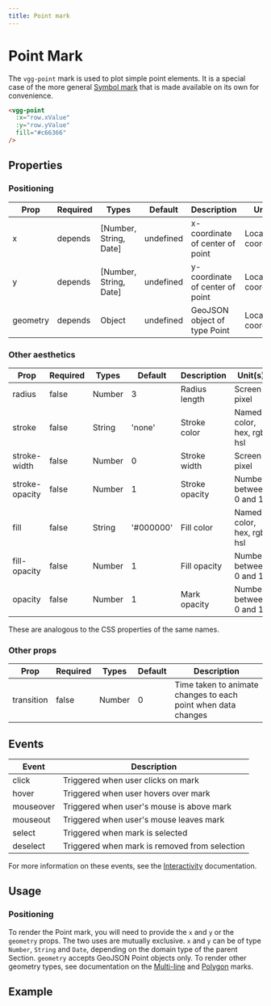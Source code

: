 ```yaml
---
title: Point mark
---
```


# Point Mark

The `vgg-point` mark is used to plot simple point elements. It is a special case of the more general [Symbol mark](./symbol.md) that is made available on its own for convenience.

<CodeDemoLayout>

<MarkPointSimple />

<CodeLayout>

```html
<vgg-point
  :x="row.xValue"
  :y="row.yValue"
  fill="#c66366"
/>
```
</CodeLayout>

</CodeDemoLayout>

## Properties

### Positioning

| Prop     | Required | Types                  | Default   | Description                     | Unit(s)           |
| -------- | -------- | ---------------------- | --------- | ------------------------------- | ----------------- |
| x        | depends  | [Number, String, Date] | undefined | x-coordinate of center of point | Local coordinates |
| y        | depends  | [Number, String, Date] | undefined | y-coordinate of center of point | Local coordinates |
| geometry | depends  | Object                 | undefined | GeoJSON object of type Point    | Local coordinates |

### Other aesthetics

| Prop           | Required | Types  | Default   | Description    | Unit(s)                    |
| -------------- | -------- | ------ | --------- | -------------- | -------------------------- |
| radius         | false    | Number | 3         | Radius length  | Screen pixel               |
| stroke         | false    | String | 'none'    | Stroke color   | Named color, hex, rgb, hsl |
| stroke-width   | false    | Number | 0         | Stroke width   | Screen pixel               |
| stroke-opacity | false    | Number | 1         | Stroke opacity | Number between 0 and 1     |
| fill           | false    | String | '#000000' | Fill color     | Named color, hex, rgb, hsl |
| fill-opacity   | false    | Number | 1         | Fill opacity   | Number between 0 and 1     |
| opacity        | false    | Number | 1         | Mark opacity   | Number between 0 and 1     |

These are analogous to the CSS properties of the same names.

### Other props

| Prop       | Required | Types  | Default | Description                                                   |
| ---------- | -------- | ------ | ------- | ------------------------------------------------------------- |
| transition | false    | Number | 0       | Time taken to animate changes to each point when data changes |

## Events

| Event     | Description                                   |
| --------- | --------------------------------------------- |
| click     | Triggered when user clicks on mark            |
| hover     | Triggered when user hovers over mark          |
| mouseover | Triggered when user's mouse is above mark     |
| mouseout  | Triggered when user's mouse leaves mark       |
| select    | Triggered when mark is selected               |
| deselect  | Triggered when mark is removed from selection |

For more information on these events, see the [Interactivity](../concepts/interactivity.md)
documentation.

## Usage

### Positioning

To render the Point mark, you will need to provide the `x` and `y` or the `geometry` props. The two uses are mutually exclusive. `x` and `y` can be of type `Number`, `String` and `Date`, depending on the domain type of the parent Section. `geometry` accepts GeoJSON Point objects only. To render other geometry types, see documentation on the [Multi-line](multi-line.md) and [Polygon](polygon.md) marks.


## Example

<MarkPointAdvanced/>